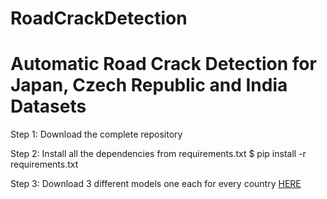 # RoadCrackDetection

# Automatic Road Crack Detection for Japan, Czech Republic and India Datasets

Step 1: Download the complete repository 

Step 2: Install all the dependencies from requirements.txt
$ pip install -r requirements.txt

Step 3: Download 3 different models one each for every country [HERE](https://drive.google.com/drive/folders/1__WPNp2PFkZf0pbGwnCValb58Mc4DKYD)
